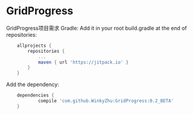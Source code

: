 # GridProgress
GridProgress项目需求 
		Gradle:
		Add it in your root build.gradle at the end of repositories:
```groovy
	allprojects {
		repositories {
			...
			maven { url 'https://jitpack.io' }
		}
	}
```
Add the dependency:
```groovy
	dependencies {
	        compile 'com.github.WinkyZhu:GridProgress:0.2_BETA'
	}
```
